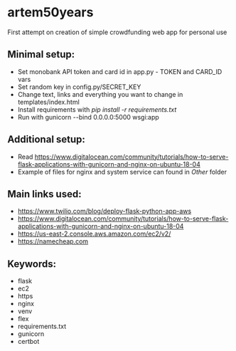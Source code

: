 # artem50years

First attempt on creation of simple crowdfunding web app for personal use

## Minimal setup:
- Set monobank API token and card id in app.py - TOKEN and CARD_ID vars
- Set random key in config.py/SECRET_KEY 
- Change text, links and everything you want to change in templates/index.html
- Install requirements with _pip install -r requirements.txt_
- Run with gunicorn --bind 0.0.0.0:5000 wsgi:app

## Additional setup:
- Read https://www.digitalocean.com/community/tutorials/how-to-serve-flask-applications-with-gunicorn-and-nginx-on-ubuntu-18-04
- Example of files for nginx and system service can found in _Other_ folder

## Main links used:
- https://www.twilio.com/blog/deploy-flask-python-app-aws
- https://www.digitalocean.com/community/tutorials/how-to-serve-flask-applications-with-gunicorn-and-nginx-on-ubuntu-18-04
- https://us-east-2.console.aws.amazon.com/ec2/v2/
- https://namecheap.com

## Keywords:
- flask
- ec2
- https
- nginx
- venv
- flex
- requirements.txt
- gunicorn
- certbot
